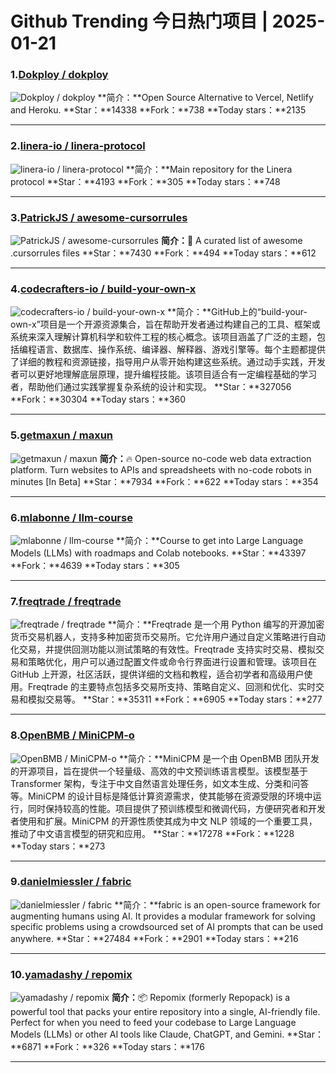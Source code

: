 # Github Trending 今日热门项目 | 2025-01-21
### 1.[Dokploy / dokploy](https://github.com/Dokploy/dokploy)

![Dokploy / dokploy](https://opengraph.githubassets.com/c70ed037616b899931ee02afbb7d18b94995746a1e83f6b273db34a4297da816/Dokploy/dokploy)
**简介：**Open Source Alternative to Vercel, Netlify and Heroku.
**Star：**14338
**Fork：**738
**Today stars：**2135

---

### 2.[linera-io / linera-protocol](https://github.com/linera-io/linera-protocol)

![linera-io / linera-protocol](https://opengraph.githubassets.com/03332e25f3ccd29e18044329b3475181958558f0c1ce4c657c9cfe37412b2f49/linera-io/linera-protocol)
**简介：**Main repository for the Linera protocol
**Star：**4193
**Fork：**305
**Today stars：**748

---

### 3.[PatrickJS / awesome-cursorrules](https://github.com/PatrickJS/awesome-cursorrules)

![PatrickJS / awesome-cursorrules](https://opengraph.githubassets.com/c6e2bc003607188ba73938d8f908fbf2e7592ff32564a8320e57feef7e78fb9a/PatrickJS/awesome-cursorrules)
**简介：**📄 A curated list of awesome .cursorrules files
**Star：**7430
**Fork：**494
**Today stars：**612

---

### 4.[codecrafters-io / build-your-own-x](https://github.com/codecrafters-io/build-your-own-x)

![codecrafters-io / build-your-own-x](https://opengraph.githubassets.com/248aedd2649e3f1974e390f942e76e737cc0528b611c1f5448b6406876c88148/codecrafters-io/build-your-own-x)
**简介：**GitHub上的“build-your-own-x”项目是一个开源资源集合，旨在帮助开发者通过构建自己的工具、框架或系统来深入理解计算机科学和软件工程的核心概念。该项目涵盖了广泛的主题，包括编程语言、数据库、操作系统、编译器、解释器、游戏引擎等。每个主题都提供了详细的教程和资源链接，指导用户从零开始构建这些系统。通过动手实践，开发者可以更好地理解底层原理，提升编程技能。该项目适合有一定编程基础的学习者，帮助他们通过实践掌握复杂系统的设计和实现。
**Star：**327056
**Fork：**30304
**Today stars：**360

---

### 5.[getmaxun / maxun](https://github.com/getmaxun/maxun)

![getmaxun / maxun](https://opengraph.githubassets.com/089aba002883240dc4b5c475770c90237636cf0e11cc842b7bda1145b80b015c/getmaxun/maxun)
**简介：**🔥 Open-source no-code web data extraction platform. Turn websites to APIs and spreadsheets with no-code robots in minutes [In Beta]
**Star：**7934
**Fork：**622
**Today stars：**354

---

### 6.[mlabonne / llm-course](https://github.com/mlabonne/llm-course)

![mlabonne / llm-course](https://opengraph.githubassets.com/6a2f361cbd3be56b436fbb00c3fee7964a14470579f884f18991d21219721118/mlabonne/llm-course)
**简介：**Course to get into Large Language Models (LLMs) with roadmaps and Colab notebooks.
**Star：**43397
**Fork：**4639
**Today stars：**305

---

### 7.[freqtrade / freqtrade](https://github.com/freqtrade/freqtrade)

![freqtrade / freqtrade](https://repository-images.githubusercontent.com/91629816/d6659780-a0e1-11eb-8a38-933cd666cdeb)
**简介：**Freqtrade 是一个用 Python 编写的开源加密货币交易机器人，支持多种加密货币交易所。它允许用户通过自定义策略进行自动化交易，并提供回测功能以测试策略的有效性。Freqtrade 支持实时交易、模拟交易和策略优化，用户可以通过配置文件或命令行界面进行设置和管理。该项目在 GitHub 上开源，社区活跃，提供详细的文档和教程，适合初学者和高级用户使用。Freqtrade 的主要特点包括多交易所支持、策略自定义、回测和优化、实时交易和模拟交易等。
**Star：**35311
**Fork：**6905
**Today stars：**277

---

### 8.[OpenBMB / MiniCPM-o](https://github.com/OpenBMB/MiniCPM-o)

![OpenBMB / MiniCPM-o](https://opengraph.githubassets.com/2ecc64069802b186dcab21f93726c512fa91f8ffcc0eb6202d2edf4389cc92e5/OpenBMB/MiniCPM-o)
**简介：**MiniCPM 是一个由 OpenBMB 团队开发的开源项目，旨在提供一个轻量级、高效的中文预训练语言模型。该模型基于 Transformer 架构，专注于中文自然语言处理任务，如文本生成、分类和问答等。MiniCPM 的设计目标是降低计算资源需求，使其能够在资源受限的环境中运行，同时保持较高的性能。项目提供了预训练模型和微调代码，方便研究者和开发者使用和扩展。MiniCPM 的开源性质使其成为中文 NLP 领域的一个重要工具，推动了中文语言模型的研究和应用。
**Star：**17278
**Fork：**1228
**Today stars：**273

---

### 9.[danielmiessler / fabric](https://github.com/danielmiessler/fabric)

![danielmiessler / fabric](https://repository-images.githubusercontent.com/738733003/5b35460c-2754-4e72-b14f-d8acb8cb7a5c)
**简介：**fabric is an open-source framework for augmenting humans using AI. It provides a modular framework for solving specific problems using a crowdsourced set of AI prompts that can be used anywhere.
**Star：**27484
**Fork：**2901
**Today stars：**216

---

### 10.[yamadashy / repomix](https://github.com/yamadashy/repomix)

![yamadashy / repomix](https://opengraph.githubassets.com/55389e60435846709f2518c1f45ee89ae3802ce16f89930a80389372683fc75e/yamadashy/repomix)
**简介：**📦 Repomix (formerly Repopack) is a powerful tool that packs your entire repository into a single, AI-friendly file. Perfect for when you need to feed your codebase to Large Language Models (LLMs) or other AI tools like Claude, ChatGPT, and Gemini.
**Star：**6871
**Fork：**326
**Today stars：**176

---


